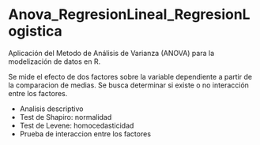# Anova_RegresionLineal_RegresionLogistica

Aplicación del Metodo de Análisis de Varianza (ANOVA) para la modelización de datos en R. 

Se mide el efecto de dos factores sobre la variable dependiente a partir de la comparacion de medias. Se busca determinar si existe o no interacción entre los factores. 

- Analisis descriptivo
- Test de Shapiro: normalidad
- Test de Levene: homocedasticidad
- Prueba de interaccion entre los factores
